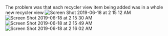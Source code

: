 The problem was that each recycler view item being added was in a whole new recycler view
![Screen Shot 2019-06-18 at 2 15 12 AM](https://user-images.githubusercontent.com/51377398/59657623-46fe9e80-916f-11e9-9318-56b463b7bd89.png)
![Screen Shot 2019-06-18 at 2 15 30 AM](https://user-images.githubusercontent.com/51377398/59657626-46fe9e80-916f-11e9-88dc-61d58f800535.png)
![Screen Shot 2019-06-18 at 2 15 49 AM](https://user-images.githubusercontent.com/51377398/59657625-46fe9e80-916f-11e9-86f5-19c57518a032.png)
![Screen Shot 2019-06-18 at 2 16 02 AM](https://user-images.githubusercontent.com/51377398/59657624-46fe9e80-916f-11e9-8e69-0ac5763e70ee.png)
